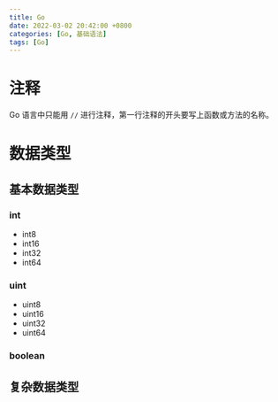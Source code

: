 ```yaml
---
title: Go
date: 2022-03-02 20:42:00 +0800
categories: [Go, 基础语法]
tags: [Go]
---
```


# 注释

Go 语言中只能用 `//` 进行注释，第一行注释的开头要写上函数或方法的名称。

# 数据类型

## 基本数据类型

### int

- int8
- int16
- int32
- int64

### uint

- uint8
- uint16
- uint32
- uint64

### boolean

## 复杂数据类型



